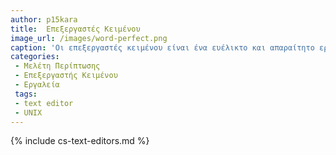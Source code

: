 ```yaml
---
author: p15kara
title:  Επεξεργαστές Κειμένου
image_url: /images/word-perfect.png
caption: 'Οι επεξεργαστές κειμένου είναι ένα ευέλικτο και απαραίτητο εργαλείο για οποιονδήποτε εργάζεται με αρχεία απλού κειμένου, από προγραμματιστές λογισμικού μέχρι συγγραφείς και ερευνητές. Οι απλές και διαισθητικές διεπαφές τους, σε συνδυασμό με ισχυρές δυνατότητες και επιλογές προσαρμογής, κάνουν τους επεξεργαστές κειμένου εύχρηστους και απαραίτητους για τη δημιουργία και την επεξεργασία περιεχομένου που βασίζεται σε κείμενο'
categories:
 - Μελέτη Περίπτωσης
 - Επεξεργαστής Κειμένου
 - Εργαλεία
 tags:
 - text editor
 - UNIX
---
```


{% include cs-text-editors.md %}

